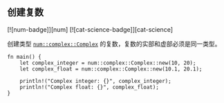 ## 创建复数

<!--
> [science/mathematics/complex_numbers/create-complex.md](https://github.com/rust-lang-nursery/rust-cookbook/blob/master/src/science/mathematics/complex_numbers/create-complex.md)
> <br />
> commit b61c8e588ad8445de36cd5f28e99232b5f858a41 - 2020.06.01
-->

[![num-badge]][num] [![cat-science-badge]][cat-science]

创建类型 [`num::complex::Complex`] 的复数，复数的实部和虚部必须是同一类型。

```rust,edition2018
fn main() {
    let complex_integer = num::complex::Complex::new(10, 20);
    let complex_float = num::complex::Complex::new(10.1, 20.1);

    println!("Complex integer: {}", complex_integer);
    println!("Complex float: {}", complex_float);
}
```

[`num::complex::Complex`]: https://autumnai.github.io/cuticula/num/complex/struct.Complex.html
